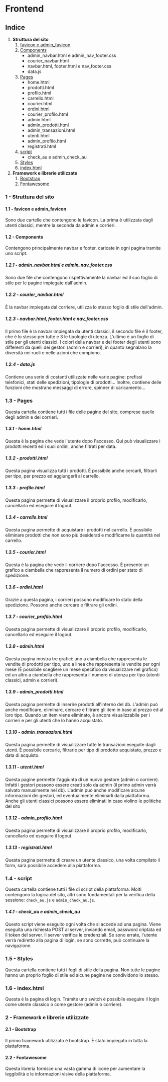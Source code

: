 # Frontend

## Indice
1. **Struttura del sito**  
    1. [favicon e admin_favicon](#11---favicon-e-admin_favicon)
    2. [Components](#12---components)
        - admin_navbar.html e admin_nav_footer.css
        - courier_navbar.html
        - navbar.html, footer.html e nav_footer.css
        - data.js
    3. [Pages](#13---pages)
        - home.html
        - prodotti.html
        - profilo.html
        - carrello.html
        - courier.html
        - ordini.html
        - courier_profilo.html
        - admin.html
        - admin_prodotti.html
        - admin_transazioni.html
        - utenti.html
        - admin_profilo.html
        - registrati.html
    4. [script](#14---script)
        - check_au e admin_check_au
    5. [Styles](#15---styles)
    6. [index.html](#16---indexhtml)
2. **Framework e librerie utilizzate**
    1. [Bootstrap](#21---bootstrap)
    2. [Fontawesome](#22---fontawesome)

### 1 - Struttura del sito

#### 1.1 - favicon e admin_favicon
Sono due cartelle che contengono le favicon. La prima è utilizzata dagli utenti classici, mentre la seconda da admin e corrieri.

#### 1.2 - Components
Contengono principalmente navbar e footer, caricate in ogni pagina tramite uno script.

##### 1.2.1 - admin_navbar.html e admin_nav_footer.css
Sono due file che contengono rispettivamente la navbar ed il suo foglio di stile per le pagine impiegate dall'admin.

##### 1.2.2 - courier_navbar.html
È la navbar impiegata dal corriere, utilizza lo stesso foglio di stile dell'admin.

##### 1.2.3 - navbar.html, footer.html e nav_footer.css
Il primo file è la navbar impiegata da utenti classici, il secondo file è il footer, che è lo stesso per tutte e 3 le tipologie di utenza. L'ultimo è un foglio di stile per gli utenti classici. I colori della navbar e del footer degli utenti sono differenti da quelli dei gestori (admin e corrieri), in quanto segnalano la diversità nei ruoli e nelle azioni che compiono.

##### 1.2.4 - data.js
Contiene una serie di costanti utilizzate nelle varie pagine: prefissi telefonici, stati delle spedizioni, tipologie di prodotti... Inoltre, contiene delle funzioni che mostrano messaggi di errore, spinner di caricamento...

### 1.3 - Pages
Questa cartella contiene tutti i file delle pagine del sito, comprese quelle degli admin e dei corrieri.

##### 1.3.1 - home.html
Questa è la pagina che vede l'utente dopo l'accesso. Qui può visualizzare i prodotti recenti ed i suoi ordini, anche filtrati per data.

##### 1.3.2 - prodotti.html
Questa pagina visualizza tutti i prodotti. È possibile anche cercarli, filtrarli per tipo, per prezzo ed aggiungerli al carrello.

##### 1.3.3 - profilo.html
Questa pagina permette di visualizzare il proprio profilo, modificarlo, cancellarlo ed eseguire il logout.

##### 1.3.4 - carrello.html
Questa pagina permette di acquistare i prodotti nel carrello. È possibile eliminare prodotti che non sono più desiderati e modificarne la quantità nel carrello.

##### 1.3.5 - courier.html
Questa è la pagina che vede il corriere dopo l'accesso. È presente un grafico a ciambella che rappresenta il numero di ordini per stato di spedizione.

##### 1.3.6 - ordini.html
Grazie a questa pagina, i corrieri possono modificare lo stato della spedizione. Possono anche cercare e filtrare gli ordini.

##### 1.3.7 - courier_profilo.html
Questa pagina permette di visualizzare il proprio profilo, modificarlo, cancellarlo ed eseguire il logout.

##### 1.3.8 - admin.html
Questa pagina mostra tre grafici: uno a ciambella che rappresenta le vendite di prodotti per tipo, uno a linea che rappresenta le vendite per ogni mese (È possibile scegliere un mese specifico da visualizzare nel grafico) ed un altro a ciambella che rappresenta il numero di utenza per tipo (utenti classici, admin e corrieri).

##### 1.3.9 - admin_prodotti.html
Questa pagina permette di inserire prodotti all'interno del db. L'admin può anche modificare, eliminare, cercare e filtrare gli item in base al prezzo ed al loro tipo. Quando un item viene eliminato, è ancora visualizzabile per i corrieri e per gli utenti che lo hanno acquistato.

##### 1.3.10 - admin_transazioni.html
Questa pagina permette di visualizzare tutte le transazioni eseguite dagli utenti. È possibile cercarle, filtrarle per tipo di prodotto acquistato, prezzo e data di acquisto.

##### 1.3.11 - utenti.html
Questa pagine permette l'aggiunta di un nuovo gestore (admin o corriere). Infatti i gestori possono essere creati solo da admin (il primo admin verrà salvato manualmente nel db). L'admin può anche modificare alcune informazioni dei gestori, ed eventualmente eliminarli dalla piattaforma. Anche gli utenti classici possono essere eliminati in caso violino le politiche del sito

##### 1.3.12 - admin_profilo.html
Questa pagina permette di visualizzare il proprio profilo, modificarlo, cancellarlo ed eseguire il logout.

##### 1.3.13 - registrati.html
Questa pagina permette di creare un utente classico, una volta compilato il form, sarà possibile accedere alla piattaforma.

### 1.4 - script
Questa cartella contiene tutti i file di script della piattaforma. Molti contengono la logica del sito, altri sono fondamentali per la verifica della sessione: `check_au.js` e `admin_check_au.js`.

##### 1.4.1 - check_au e admin_check_au
Questo script viene eseguito ogni volta che si accede ad una pagina. Viene eseguita una richiesta POST al server, inviando email, password criptata ed il token del server. Il server verifica le credenziali. Se sono errate, l'utente verrà rediretto alla pagina di login, se sono corrette, può continuare la navigazione.

### 1.5 - Styles
Questa cartella contiene tutti i fogli di stile della pagina. Non tutte le pagine hanno un proprio foglio di stile ed alcune pagine ne condividono lo stesso.

### 1.6 - index.html
Questa è la pagina di login. Tramite uno switch è possibile eseguire il login come utente classico o come gestore (admin o corriere).

### 2 - Framework e librerie utilizzate

#### 2.1 - Bootstrap
Il primo framework utilizzato è bootstrap. È stato impiegato in tutta la piattaforma.

#### 2.2 - Fontawesome
Questa libreria fornisce una vasta gamma di icone per aumentare la leggibilità e le informazioni visive della piattaforma.
